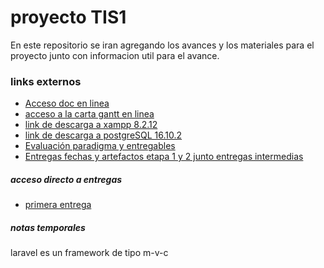 # proyecto TIS1

En este repositorio se iran agregando los avances y los materiales para el proyecto junto con informacion util para el avance. 

### links externos
- [Acceso doc en linea](https://docs.google.com/document/d/1wLjFOhPxeDpiGCCINHpEwCagBYmIXjjVS3KD0_GcU3M/edit?tab=t.ltg7n3d0jso8)
- [acceso a la carta gantt en linea](https://docs.google.com/spreadsheets/d/1B0NJKgpcAwDWMLN9nZYamIIig6dPTv94FULMc6ARcKA/edit?usp=sharing)
- [link de descarga a xampp 8.2.12](https://sourceforge.net/projects/xampp/files/XAMPP%20Windows/8.2.12/xampp-windows-x64-8.2.12-0-VS16-installer.exe/download)
- [link de descarga a postgreSQL 16.10.2](https://www.enterprisedb.com/postgresql-tutorial-resources-training-1?uuid=d732dc13-c15a-484b-b783-307823940a11&campaignId=Product_Trial_PostgreSQL_16)
- [Evaluación paradigma y entregables](https://docs.google.com/spreadsheets/d/1t27Tan1lfQQYKMI2HBlgAyaBbWP-1LylPg1Nf8giHAs/edit?usp=sharing)
- [Entregas fechas y artefactos etapa 1 y 2 junto entregas intermedias](
https://uvirtual2.ucsc.cl/mod/resource/view.php?id=3826055)
##### acceso directo a entregas

- [primera entrega](/informe/informe0.pdf)


##### notas temporales 

laravel es un framework de tipo m-v-c
